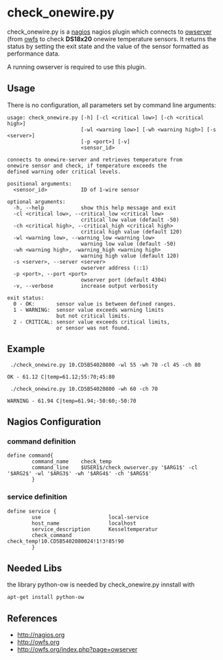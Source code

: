 # check_onewire.py

check_onewire.py is a [nagios](http://nagios.org) nagios plugin which connects to [owserver](http://owfs.org/index.php?page=owserver) (from [owfs](http://owfs.org) to check **DS18x20** onewire temperature sensors.
It returns the status by setting the exit state and the value of the sensor formatted as performance data.

A running owserver is required to use this plugin.

## Usage

There is no configuration, all parameters set by command line arguments:

```
usage: check_onewire.py [-h] [-cl <critical low>] [-ch <critical high>]
                        [-wl <warning low>] [-wh <warning high>] [-s <server>]
                        [-p <port>] [-v]
                        <sensor_id>

connects to onewire-server and retrieves temperature from
onewire sensor and check, if temperature exceeds the
defined warning oder critical levels.

positional arguments:
  <sensor_id>           ID of 1-wire sensor

optional arguments:
  -h, --help            show this help message and exit
  -cl <critical low>, --critical_low <critical low>
                        critical low value (default -50)
  -ch <critical high>, --critical_high <critical high>
                        critical high value (default 120)
  -wl <warning low>, --warning_low <warning low>
                        warning low value (default -50)
  -wh <warning high>, -warning_high <warning high>
                        warning high value (default 120)
  -s <server>, --server <server>
                        owserver address (::1)
  -p <port>, --port <port>
                        owserver port (default 4304)
  -v, --verbose         increase output verbosity

exit status:
  0 - OK:       sensor value is between defined ranges.
  1 - WARNING:  sensor value exceeds warning limits
                but not critical limits.
  2 - CRITICAL: sensor value exceeds critical limits,
                or sensor was not found.
```

## Example

```
 ./check_onewire.py 10.CD5B54020800 -wl 55 -wh 70 -cl 45 -ch 80

OK - 61.12 C|temp=61.12;55:70;45:80
```

```
 ./check_onewire.py 10.CD5B54020800 -wh 60 -ch 70

WARNING - 61.94 C|temp=61.94;-50:60;-50:70
```


## Nagios Configuration
### command definition
```
define command{
        command_name    check_temp
        command_line    $USER1$/check_owserver.py '$ARG1$' -cl '$ARG2$' -wl '$ARG3$' -wh '$ARG4$' -ch '$ARG5$'
        }
```

### service definition
```
define service {
        use                      local-service
        host_name                localhost
        service_description      Kesseltemperatur
        check_command            check_temp!10.CD5B5402080024!1!3!85!90        
        }
```

## Needed Libs
the library python-ow is  needed by check_onewire.py
innstall with
```
apt-get install python-ow
```

## References 
- http://nagios.org
- http://owfs.org
- http://owfs.org/index.php?page=owserver
